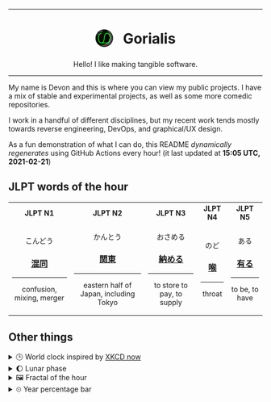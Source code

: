 ***

<h1 align="center">
<sub>
    <img src="readme/resources/avatar.png" height="36">
</sub>
&nbsp;
Gorialis
</h1>
<p align="center">
Hello! I like making tangible software.
</p>

***

My name is Devon and this is where you can view my public projects. I have a mix of stable and experimental projects, as well as some more comedic repositories.

I work in a handful of different disciplines, but my recent work tends mostly towards reverse engineering, DevOps, and graphical/UX design.

As a fun demonstration of what I can do, this README *dynamically regenerates* using GitHub Actions every hour! (it last updated at **15:05 UTC, 2021-02-21**)

<h2>JLPT words of the hour</h2>
<table>
    <tr>
        <th>JLPT N1</th>
        <th>JLPT N2</th>
        <th>JLPT N3</th>
        <th>JLPT N4</th>
        <th>JLPT N5</th>
    </tr>
    <tr>
        <td>
            <p align="center">こんどう</p>
            <h3 align="center"><b><a href="https://jisho.org/search/%E6%B7%B7%E5%90%8C">混同</a></b></h3>
            <hr>
            <p align="center">confusion,<wbr> mixing,<wbr> merger</p>
        </td>
        <td>
            <p align="center">かんとう</p>
            <h3 align="center"><b><a href="https://jisho.org/search/%E9%96%A2%E6%9D%B1">関東</a></b></h3>
            <hr>
            <p align="center">eastern half of Japan,<wbr> including Tokyo</p>
        </td>
        <td>
            <p align="center">おさめる</p>
            <h3 align="center"><b><a href="https://jisho.org/search/%E7%B4%8D%E3%82%81%E3%82%8B">納める</a></b></h3>
            <hr>
            <p align="center">to store to pay,<wbr> to supply</p>
        </td>
        <td>
            <p align="center">のど</p>
            <h3 align="center"><b><a href="https://jisho.org/search/%E5%96%89">喉</a></b></h3>
            <hr>
            <p align="center">throat</p>
        </td>
        <td>
            <p align="center">ある</p>
            <h3 align="center"><b><a href="https://jisho.org/search/%E6%9C%89%E3%82%8B">有る</a></b></h3>
            <hr>
            <p align="center">to be,<wbr> to have</p>
        </td>
    </tr>
</table>

<h2>Other things</h2>
<details>
<summary>🕒  World clock inspired by <a href="https://xkcd.com/now">XKCD now</a></summary>

> <img src="generated/now.png" width="512">

</details>
<details>
<summary>🌔 Lunar phase</summary>

The moon is approximately 35.53% through its phase (Waxing Gibbous).

</details>
<details>
<summary>&#x1f5bc; Fractal of the hour</summary>

> <img src="generated/fractal.png" width="512">

</details>
<details>
<summary>&#x23f2; Year percentage bar</summary>
<pre><code>2021 [██▁▁▁▁▁▁▁▁▁▁▁▁▁▁▁▁▁▁] 14.14%</code></pre>
</details>
